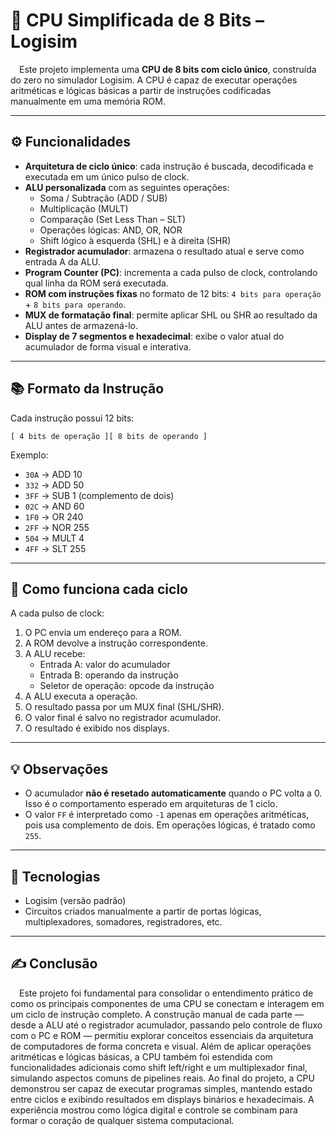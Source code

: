 # 🧠 CPU Simplificada de 8 Bits – Logisim

&emsp;Este projeto implementa uma **CPU de 8 bits com ciclo único**, construída do zero no simulador Logisim. A CPU é capaz de executar operações aritméticas e lógicas básicas a partir de instruções codificadas manualmente em uma memória ROM.

---

## ⚙️ Funcionalidades

- **Arquitetura de ciclo único**: cada instrução é buscada, decodificada e executada em um único pulso de clock.
- **ALU personalizada** com as seguintes operações:
  - Soma / Subtração (ADD / SUB)
  - Multiplicação (MULT)
  - Comparação (Set Less Than – SLT)
  - Operações lógicas: AND, OR, NOR
  - Shift lógico à esquerda (SHL) e à direita (SHR)
- **Registrador acumulador**: armazena o resultado atual e serve como entrada A da ALU.
- **Program Counter (PC)**: incrementa a cada pulso de clock, controlando qual linha da ROM será executada.
- **ROM com instruções fixas** no formato de 12 bits: `4 bits para operação` + `8 bits para operando`.
- **MUX de formatação final**: permite aplicar SHL ou SHR ao resultado da ALU antes de armazená-lo.
- **Display de 7 segmentos e hexadecimal**: exibe o valor atual do acumulador de forma visual e interativa.

---

## 📚 Formato da Instrução

Cada instrução possui 12 bits:

```
[ 4 bits de operação ][ 8 bits de operando ]
```

Exemplo:
- `30A` → ADD 10
- `332` → ADD 50
- `3FF` → SUB 1 (complemento de dois)
- `02C` → AND 60
- `1F0` → OR 240
- `2FF` → NOR 255
- `504` → MULT 4
- `4FF` → SLT 255



---

## 🧪 Como funciona cada ciclo

A cada pulso de clock:
1. O PC envia um endereço para a ROM.
2. A ROM devolve a instrução correspondente.
3. A ALU recebe:
   - Entrada A: valor do acumulador
   - Entrada B: operando da instrução
   - Seletor de operação: opcode da instrução
4. A ALU executa a operação.
5. O resultado passa por um MUX final (SHL/SHR).
6. O valor final é salvo no registrador acumulador.
7. O resultado é exibido nos displays.

---

## 💡 Observações

- O acumulador **não é resetado automaticamente** quando o PC volta a 0. Isso é o comportamento esperado em arquiteturas de 1 ciclo.
- O valor `FF` é interpretado como `-1` apenas em operações aritméticas, pois usa complemento de dois. Em operações lógicas, é tratado como `255`.

---

## 🧰 Tecnologias

- Logisim (versão padrão)
- Circuitos criados manualmente a partir de portas lógicas, multiplexadores, somadores, registradores, etc.

---

## ✍️ Conclusão 
&emsp;Este projeto foi fundamental para consolidar o entendimento prático de como os principais componentes de uma CPU se conectam e interagem em um ciclo de instrução completo. A construção manual de cada parte — desde a ALU até o registrador acumulador, passando pelo controle de fluxo com o PC e ROM — permitiu explorar conceitos essenciais da arquitetura de computadores de forma concreta e visual. Além de aplicar operações aritméticas e lógicas básicas, a CPU também foi estendida com funcionalidades adicionais como shift left/right e um multiplexador final, simulando aspectos comuns de pipelines reais. Ao final do projeto, a CPU demonstrou ser capaz de executar programas simples, mantendo estado entre ciclos e exibindo resultados em displays binários e hexadecimais. A experiência mostrou como lógica digital e controle se combinam para formar o coração de qualquer sistema computacional.

